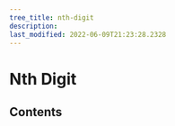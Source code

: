 ```yaml
---
tree_title: nth-digit
description: 
last_modified: 2022-06-09T21:23:28.2328
---
```


# Nth Digit

## Contents

